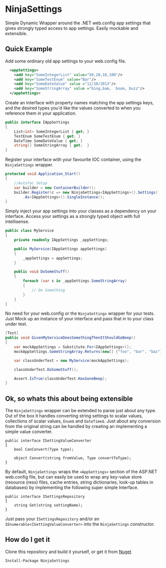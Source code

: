 NinjaSettings
================

Simple Dynamic Wrapper around the .NET web.config app settings that gives strongly typed access to app settings. Easily mockable and extensible. 


## Quick Example 

Add some ordinary old app settings to your web.config file.

```xml
  <appSettings>
    <add key="SomeIntegerList" value="50,20,10,100"/>
    <add key="SomeTestEnum" value="Bar"/>
    <add key="SomeDateValue" value ="11/10/2013"/>
    <add key="SomeStringArray" value ="bing,bam,  boom, buzz"/> 
  </appSettings>

```

Create an interface with property names matching the app settings keys, and the desired types you'd like the values converted to when you reference them in your application.

```C#
public interface IAppSettings
{
    List<int> SomeIntegerList { get; }
    TestEnum SomeTestEnum { get; }
    DateTime SomeDateValue { get; } 
    string[] SomeStringArray { get;  }
}
```

Register your interface with your favourite IOC container, using the `NinjaSettings` wrapper.

```C#
protected void Application_Start()
{
    //Autofac Setup
    var builder = new ContainerBuilder();
    builder.Register(c => new NinjaSettings<IAppSettings>().Settings)
        .As<IAppSettings>().SingleInstance();
}
```

Simply inject your app settings into your classes as a dependency on your interface. Access your settings as a strongly typed object with full intellisense.


```C#
public class MyService
{
    private readonly IAppSettings _appSettings;

    public MyService(IAppSettings appSettings)
    {
        _appSettings = appSettings;
    }

    public void DoSomeStuff()
    {
        foreach (var s in _appSettings.SomeStringArray)
        {
            // Do Something
        }
    }
} 
```

No need for your web.config or the `NinjaSettings` wrapper for your tests. Just Mock up an instance of your interface and pass that in to your class under test.

```C#
[Test]
public void GivenMyServiceDoesSomethingThenItShouldGoBeep()
{
    var mockAppSettings = Substitute.For<IAppSettings>();
    mockAppSettings.SomeStringArray.Returns(new[] {"foo", "bar", "baz"});

    var classUnderTest = new MyService(mockAppSettings);

    classUnderTest.DoSomeStuff();

    Assert.IsTrue(classUnderTest.HasGoneBeep);
}
```

## Ok, so whats this about being extensible

The `NinjaSettings` wrapper can be extended to parse just about any type. Out of the box it handles converting string settings to scalar values, collections of scalar values, `Enum`s and `DateTime`s. Just about any conversion from the original string can be handled by creating an implementing a simple value converter. 

```
public interface ISettingValueConverter
{
    bool CanConvert(Type type);

    object Convert(string fromValue, Type convertToType);
}
```

By default, `NinjaSettings` wraps the `<AppSettings>` section of the ASP.NET web.config file, but can easily be used to wrap any key-value store (resource (resx) files, cache entries, string dictionaries, look-up tables in databases) by implementing the following super simple Interface.

```
public interface ISettingsRepository
{
    string Get(string settingName);
}
```

Just pass your `ISettingsRepository` and/or an `IEnumerable<ISettingValueConverter>` into the `NinjaSettings` constructor.


## How do I get it

Clone this repository and build it yourself, or get it from [Nuget](https://www.nuget.org/packages/NinjaSettings/ "Nuget")

```
Install-Package NinjaSettings
```


